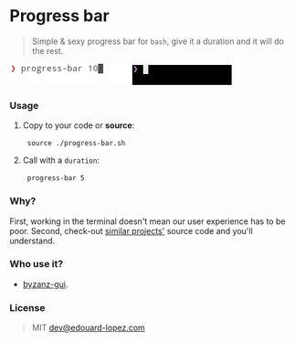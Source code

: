 # Progress bar  

> Simple & sexy progress bar for `bash`, give it a duration and it will do the rest.

![progress-bar.sh in action on light terminal](./preview.gif)
![progress-bar.sh in action on dark terminal](./preview-dark.gif)

### Usage

1. Copy to your code or **source**:

        source ./progress-bar.sh

2. Call with a `duration`:

        progress-bar 5

### Why?

First, working in the terminal doesn't mean our user experience has to be poor. Second, check-out [similar projects'](https://github.com/search?l=Shell&o=desc&p=2&q=progress+bar&ref=searchresults&s=stars&type=Repositories&utf8=%E2%9C%93) source code and you'll understand.

### Who use it?

* [byzanz-gui](https://github.com/edouard-lopez/byzanz-gui).

### License

> MIT dev@edouard-lopez.com
